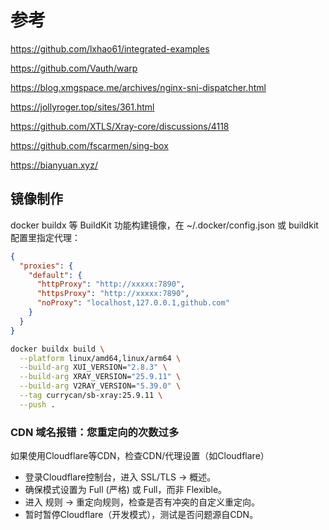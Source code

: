 # 参考

https://github.com/lxhao61/integrated-examples

https://github.com/Vauth/warp

https://blog.xmgspace.me/archives/nginx-sni-dispatcher.html

https://jollyroger.top/sites/361.html

https://github.com/XTLS/Xray-core/discussions/4118

https://github.com/fscarmen/sing-box

https://bianyuan.xyz/

## 镜像制作


docker buildx 等 BuildKit 功能构建镜像，在 ~/.docker/config.json 或 buildkit 配置里指定代理：

```json
{
  "proxies": {
    "default": {
      "httpProxy": "http://xxxxx:7890",
      "httpsProxy": "http://xxxxx:7890",
      "noProxy": "localhost,127.0.0.1,github.com"
    }
  }
}
```

```bash
docker buildx build \
  --platform linux/amd64,linux/arm64 \
  --build-arg XUI_VERSION="2.8.3" \
  --build-arg XRAY_VERSION="25.9.11" \
  --build-arg V2RAY_VERSION="5.39.0" \
  --tag currycan/sb-xray:25.9.11 \
  --push .
```

### CDN 域名报错：您重定向的次数过多

如果使用Cloudflare等CDN，检查CDN/代理设置（如Cloudflare）

- 登录Cloudflare控制台，进入 SSL/TLS → 概述。
- 确保模式设置为 Full (严格) 或 Full，而非 Flexible。
- 进入 规则 → 重定向规则，检查是否有冲突的自定义重定向。
- 暂时暂停Cloudflare（开发模式），测试是否问题源自CDN。
